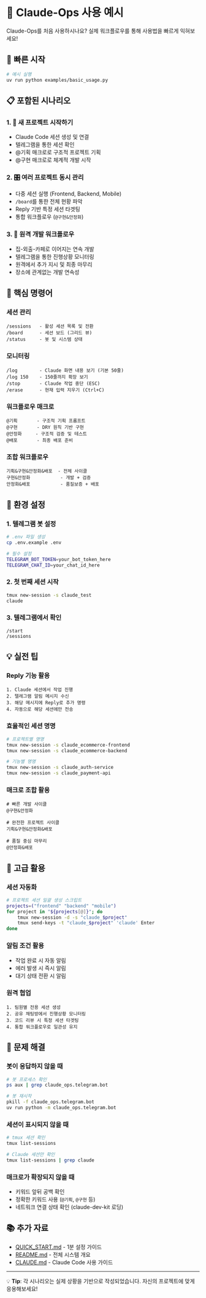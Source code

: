 # 📖 Claude-Ops 사용 예시

Claude-Ops를 처음 사용하시나요? 실제 워크플로우를 통해 사용법을 빠르게 익혀보세요!

## 🚀 빠른 시작

```bash
# 예시 실행
uv run python examples/basic_usage.py
```

## 📋 포함된 시나리오

### 1. 🚀 새 프로젝트 시작하기
- Claude Code 세션 생성 및 연결
- 텔레그램을 통한 세션 확인
- @기획 매크로로 구조적 프로젝트 기획
- @구현 매크로로 체계적 개발 시작

### 2. 🎛️ 여러 프로젝트 동시 관리
- 다중 세션 실행 (Frontend, Backend, Mobile)
- `/board`를 통한 전체 현황 파악  
- Reply 기반 특정 세션 타겟팅
- 통합 워크플로우 (`@구현&안정화`)

### 3. 📱 원격 개발 워크플로우
- 집-외출-카페로 이어지는 연속 개발
- 텔레그램을 통한 진행상황 모니터링
- 원격에서 추가 지시 및 최종 마무리
- 장소에 관계없는 개발 연속성

## 🎯 핵심 명령어

### 세션 관리
```
/sessions   - 활성 세션 목록 및 전환
/board      - 세션 보드 (그리드 뷰)
/status     - 봇 및 시스템 상태
```

### 모니터링
```
/log        - Claude 화면 내용 보기 (기본 50줄)
/log 150    - 150줄까지 확장 보기
/stop       - Claude 작업 중단 (ESC)
/erase      - 현재 입력 지우기 (Ctrl+C)
```

### 워크플로우 매크로
```
@기획       - 구조적 기획 프롬프트
@구현       - DRY 원칙 기반 구현
@안정화     - 구조적 검증 및 테스트  
@배포       - 최종 배포 준비
```

### 조합 워크플로우
```
기획&구현&안정화&배포  - 전체 사이클
구현&안정화           - 개발 + 검증
안정화&배포           - 품질보증 + 배포
```

## 🔧 환경 설정

### 1. 텔레그램 봇 설정
```bash
# .env 파일 생성
cp .env.example .env

# 필수 설정
TELEGRAM_BOT_TOKEN=your_bot_token_here
TELEGRAM_CHAT_ID=your_chat_id_here
```

### 2. 첫 번째 세션 시작
```bash
tmux new-session -s claude_test
claude
```

### 3. 텔레그램에서 확인
```
/start
/sessions
```

## 💡 실전 팁

### Reply 기능 활용
```
1. Claude 세션에서 작업 진행
2. 텔레그램 알림 메시지 수신
3. 해당 메시지에 Reply로 추가 명령
4. 자동으로 해당 세션에만 전송
```

### 효율적인 세션 명명
```bash
# 프로젝트별 명명
tmux new-session -s claude_ecommerce-frontend
tmux new-session -s claude_ecommerce-backend

# 기능별 명명  
tmux new-session -s claude_auth-service
tmux new-session -s claude_payment-api
```

### 매크로 조합 활용
```
# 빠른 개발 사이클
@구현&안정화

# 완전한 프로젝트 사이클
기획&구현&안정화&배포

# 품질 중심 마무리
@안정화&배포
```

## 🎪 고급 활용

### 세션 자동화
```bash
# 프로젝트 세션 일괄 생성 스크립트
projects=("frontend" "backend" "mobile")
for project in "${projects[@]}"; do
    tmux new-session -d -s "claude_$project"
    tmux send-keys -t "claude_$project" 'claude' Enter
done
```

### 알림 조건 활용
- 작업 완료 시 자동 알림
- 에러 발생 시 즉시 알림
- 대기 상태 전환 시 알림

### 원격 협업
```
1. 팀원별 전용 세션 생성
2. 공유 채팅방에서 진행상황 모니터링
3. 코드 리뷰 시 특정 세션 타겟팅
4. 통합 워크플로우로 일관성 유지
```

## 🚨 문제 해결

### 봇이 응답하지 않을 때
```bash
# 봇 프로세스 확인
ps aux | grep claude_ops.telegram.bot

# 봇 재시작
pkill -f claude_ops.telegram.bot
uv run python -m claude_ops.telegram.bot
```

### 세션이 표시되지 않을 때
```bash
# tmux 세션 확인
tmux list-sessions

# Claude 세션만 확인
tmux list-sessions | grep claude
```

### 매크로가 확장되지 않을 때
- 키워드 앞뒤 공백 확인
- 정확한 키워드 사용 (`@기획`, `@구현` 등)
- 네트워크 연결 상태 확인 (claude-dev-kit 로딩)

## 📚 추가 자료

- [QUICK_START.md](../QUICK_START.md) - 1분 설정 가이드
- [README.md](../README.md) - 전체 시스템 개요
- [CLAUDE.md](../CLAUDE.md) - Claude Code 사용 가이드

---

💡 **Tip**: 각 시나리오는 실제 상황을 기반으로 작성되었습니다. 자신의 프로젝트에 맞게 응용해보세요!